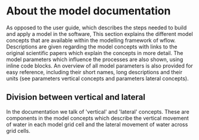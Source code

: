 # About the model documentation

As opposed to the user guide, which describes the steps needed to build and apply a model in
the software, This section explains the different model concepts that are available within
the modelling framework of wflow. Descriptions are given regarding the model concepts with
links to the original scientific papers which explain the concepts in more detail. The model
parameters which influence the processes are also shown, using inline code blocks. An
overview of all model parameters is also provided for easy reference, including their short
names, long descriptions and their units (see parameters vertical concepts and parameters
lateral concepts).

## Division between vertical and lateral

In the documentation we talk of 'vertical' and 'lateral' concepts. These are components in
the model concepts which describe the vertical movement of water in each model grid cell and
the lateral movement of water across grid cells.